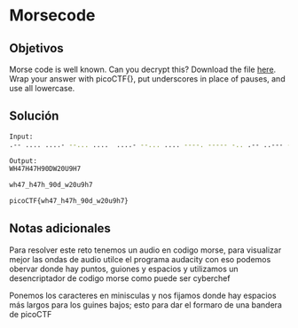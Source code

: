 # Morsecode

## Objetivos
Morse code is well known. Can you decrypt this? Download the file [here](https://artifacts.picoctf.net/c/235/morse_chal.wav). Wrap your answer with picoCTF{}, put underscores in place of pauses, and use all lowercase.


## Solución 
```bash
Input: 
.-- .... ....- --... ....  ....- --... .... ----. ----- -.. .-- ..--- ----- ..- ----. .... --...

Output:
WH47H47H90DW20U9H7

wh47_h47h_90d_w20u9h7

picoCTF{wh47_h47h_90d_w20u9h7}

```


## Notas adicionales 

Para resolver este reto tenemos un audio en codigo morse, para visualizar mejor las ondas de audio utilce el programa audacity con eso podemos obervar donde hay puntos, guiones y espacios y utilizamos un desencriptador de codigo morse como puede ser cyberchef

Ponemos los caracteres en minisculas y nos fijamos donde hay espacios más largos para los guines bajos; esto para dar el formaro de una bandera de picoCTF
